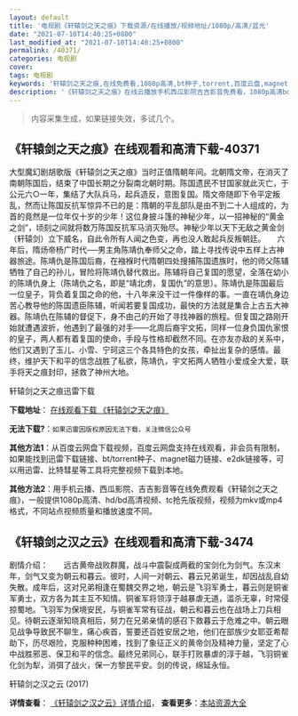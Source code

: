 ```yaml
---
layout: default
title: '电视剧《轩辕剑之天之痕》下载资源/在线播放/视频地址/1080p/高清/蓝光'
date: "2021-07-10T14:40:25+0800"
last_modified_at: "2021-07-10T14:40:25+0800"
permalink: /40371/
categories: 电视剧
cover:
tags: 电视剧
keywords: '轩辕剑之天之痕,在线免费看,1080p高清,bt种子,torrent,百度云盘,magnet,磁力链,迅雷下载资源'
description: '《轩辕剑之天之痕》在线云播放手机西瓜影院吉吉影音免费看，1080p高清bd/hd未删减完整版和tc抢先枪版，mkv/mp4格式，附带bt/torrent种子、magnet/磁力链、百度云盘、网盘资源迅雷下载链接'
---
```


>内容采集生成，如果链接失效，多试几个。


## 《轩辕剑之天之痕》在线观看和高清下载-40371

大型魔幻剧胡歌版《轩辕剑之天之痕》当时正值隋朝年间。北朝隋文帝，在消灭了南朝陈国后，结束了中国长期之分裂南北朝时期。陈国遗民不甘国家就此灭亡，于公元六○一年，集结了大队兵马，起兵造反，意图复国。隋文帝随即下令平定叛乱，然而让陈国反抗军惊异不已的是：隋朝的平乱部队是由不到二十人组成的，为首的竟然是一位年仅十岁的少年！这位身披斗篷的神秘少年，以一招神秘的“黄金之剑”，顷刻之间就将数万陈国反抗军马消灭殆尽。神秘少年以天下无敌之黄金剑（轩辕剑）立下威名，自此令所有人闻之色变，再也没人敢起兵反叛朝廷。</div>　　六年后，隋炀帝杨广时代──男主角陈靖仇奉师父之命，踏上寻找传说中五样上古神器旅途。陈靖仇是陈国后裔，在襁褓时代隋朝四处搜捕陈国遗族时，他的师父陈辅牺牲了自己的孙儿，冒险将陈靖仇替代救出。陈辅将自己复国的愿望，全落在幼小的陈靖仇身上（陈靖仇之名，即是“靖北虏，复国仇”的意思）。陈靖仇是陈国最后一位皇子，背负着复国之命的他，十八年来没干过一件像样的事。一直在靖仇身边苦心教导他的陈国遗臣陈辅，听闻若要复国成功，最快的方法就是集合上古五大神器。陈靖仇在陈辅的督促下，身不由己的开始了寻找神器的旅程。但复国之路刚开始就遭遇波折，他遇到了最强的对手——北周后裔宇文拓，同样一位身负国仇家恨的皇子，两人都有着复国的使命，手段与性格却截然不同。在亦友亦敌的关系中，他们又遇到了玉儿、小雪、宁珂这三个各具特色的女孩，牵扯出复杂的感情。最终，维护天下和平的信念战胜了私欲，陈靖仇，宇文拓两人牺牲小爱成全大爱，联手将天之痕封印，拯救了神州大地。</div>


轩辕剑之天之痕迅雷下载

**下载地址**： [在线观看下载 《轩辕剑之天之痕》](https://www.993dy.com//vod-detail-id-11915.html) 


**无法下载?**：`如果迅雷因版权原因无法下载，关注微信公众号 `

**其他方法1**：从百度云网盘下载视频，百度云网盘支持在线观看，非会员有限制，如果能找到迅雷下载链接、bt/torrent种子、magnet磁力链接、e2dk链接等，可以用迅雷、比特彗星等工具将完整视频下载到本地。

**其他方法2**：用手机云播、西瓜影院、吉吉影音等在线免费观看《轩辕剑之天之痕》，一般提供1080p高清、hd/bd高清视频、tc抢先版视频，视频为mkv或mp4格式，不同站点视频质量和播放速度不同。


## 《轩辕剑之汉之云》在线观看和高清下载-3474

剧情介绍：　　远古黄帝战败群魔，战斗中震裂成两截的宝剑化为剑气。东汉末年，剑气又变为朝云和暮云。彼时，人间一对朝云、暮云兄弟诞生，却因战乱自幼失散。成年后，这对兄弟相逢在蜀魏交界之地，朝云是飞羽军勇士，暮云则是铜雀军勇士，双方各为其主互不知情。铜雀军将领淳于越暴虐无道，滥杀无辜，时常侵掠蜀地。飞羽军为保境安民，与铜雀军常有征战，朝云和暮云也在战场上刀兵相见。待朝云逐渐知晓真相后，努力在兄弟亲情的感召下救暮云于危难之中。朝云眼见战争导致民不聊生，痛心疾首，誓要还百姓安居之地，他们在部族少女耶亚希帮助下，历尽艰险，克服种种困难，找到了象征正义的黄帝剑及精神力量，坚定了心中战胜邪恶、保卫和平的信念。最终兄弟同心，联手打败暴虐的淳于越，飞羽铜雀化剑为犁，消弭了战火，保一方黎民平安。剑的传说，绵延永恒。


轩辕剑之汉之云 (2017)

**详情查看**： [《轩辕剑之汉之云》详情介绍](/movie/3474/)， **查看更多**：[本站资源大全](/movie/t/all/)

